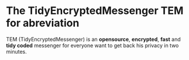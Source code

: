 # The TidyEncryptedMessenger TEM for abreviation
TEM (TidyEncryptedMessenger) is an __opensource__, __encrypted__, __fast__ and __tidy coded__ messenger for everyone want to get back his privacy in two minutes.

